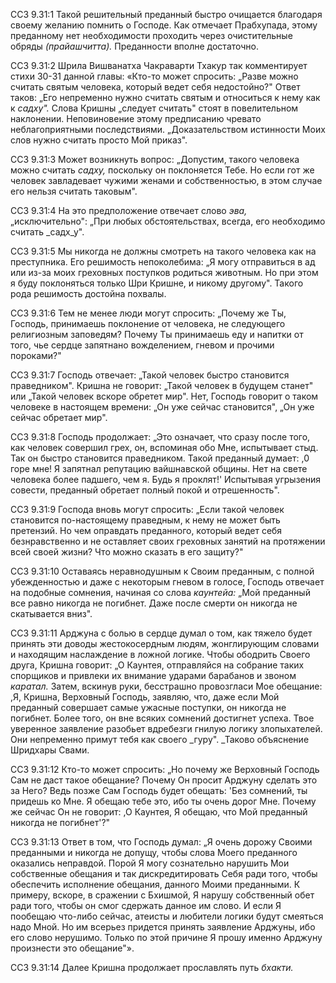 ССЗ 9.31:1	Такой решительный преданный быстро очищается благодаря своему желанию помнить о Господе. Как отмечает Прабхупада, этому преданному нет необходимости проходить через очистительные обряды _(прайашчитта)._ Преданности вполне достаточно.

ССЗ 9.31:2	Шрила Вишванатха Чакраварти Тхакур так комментирует стихи 30-31 данной главы: «Кто-то может спросить: „Разве можно считать святым человека, который ведет себя недостойно?" Ответ таков: „Его непременно нужно считать святым и относиться к нему как к _садху"._ Слова Кришны „следует считать" стоят в повелительном наклонении. Неповиновение этому предписанию чревато неблагоприятными последствиями. „Доказательством истинности Моих слов нужно считать просто Мой приказ".

ССЗ 9.31:3	Может возникнуть вопрос: „Допустим, такого человека можно считать _садху,_ поскольку он поклоняется Тебе. Но если гот же человек завладевает чужими женами и собственностью, в этом случае его нельзя считать таковым".

ССЗ 9.31:4	На это предположение отвечает слово _эва,_ „исключительно": „При любых обстоятельствах, всегда, его необходимо считать _садх_у".

ССЗ 9.31:5	Мы никогда не должны смотреть на такого человека как на преступника. Его решимость непоколебима: „Я могу отправиться в ад или из-за моих греховных поступков родиться животным. Но при этом я буду поклоняться только Шри Кришне, и никому другому". Такого рода решимость достойна похвалы.

ССЗ 9.31:6	Тем не менее люди могут спросить: „Почему же Ты, Господь, принимаешь поклонение от человека, не следующего религиозным заповедям? Почему Ты принимаешь еду и напитки от того, чье сердце запятнано вожделением, гневом и прочими пороками?"

ССЗ 9.31:7	Господь отвечает: „Такой человек быстро становится праведником". Кришна не говорит: „Такой человек в будущем станет" или „Такой человек вскоре обретет мир". Нет, Господь говорит о таком человеке в настоящем времени: „Он уже сейчас становится", „Он уже сейчас обретает мир".

ССЗ 9.31:8	Господь продолжает: „Это означает, что сразу после того, как человек совершил грех, он, вспоминая обо Мне, испытывает стыд. Так он быстро становится праведником. Такой преданный думает: ,0 горе мне! Я запятнал репутацию вайшнавской общины. Нет на свете человека более падшего, чем я. Будь я проклят!' Испытывая угрызения совести, преданный обретает полный покой и отрешенность".

ССЗ 9.31:9	Господа вновь могут спросить: „Если такой человек становится по-настоящему праведным, к нему не может быть претензий. Но чем оправдать преданного, который ведет себя безнравственно и не оставляет своих греховных занятий на протяжении всей своей жизни? Что можно сказать в его защиту?"

ССЗ 9.31:10	Оставаясь неравнодушным к Своим преданным, с полной убежденностью и даже с некоторым гневом в голосе, Господь отвечает на подобные сомнения, начиная со слова _каунтейа:_ „Мой преданный все равно никогда не погибнет. Даже после смерти он никогда не скатывается вниз".

ССЗ 9.31:11	Арджуна с болью в сердце думал о том, как тяжело будет принять эти доводы жестокосердным людям, жонглирующим словами и находящим наслаждение в ложной логике. Чтобы ободрить Своего друга, Кришна говорит: „О Каунтея, отправляйся на собрание таких спорщиков и привлеки их внимание ударами барабанов и звоном _каратал._ Затем, вскинув руки, бесстрашно провозгласи Мое обещание: ,Я, Кришна, Верховный Господь, заявляю, что, даже если Мой преданный совершает самые ужасные поступки, он никогда не погибнет. Более того, он вне всяких сомнений достигнет успеха. Твое уверенное заявление разобьет вдребезги гнилую логику злопыхателей. Они непременно примут тебя как своего _гуру". _Таково объяснение Шридхары Свами.

ССЗ 9.31:12	Кто-то может спросить: „Но почему же Верховный Господь Сам не даст такое обещание? Почему Он просит Арджуну сделать это за Него? Ведь позже Сам Господь будет обещать: 'Без сомнений, ты придешь ко Мне. Я обещаю тебе это, ибо ты очень дорог Мне. Почему же сейчас Он не говорит: ,О Каунтея, Я обещаю, что Мой преданный никогда не погибнет'?"

ССЗ 9.31:13	Ответ в том, что Господь думал: „Я очень дорожу Своими преданными и никогда не допущу, чтобы слова Моего преданного оказались неправдой. Порой Я могу сознательно нарушить Мои собственные обещания и так дискредитировать Себя ради того, чтобы обеспечить исполнение обещания, данного Моими преданными. К примеру, вскоре, в сражении с Бхишмой, Я нарушу собственный обет ради того, чтобы он смог сдержать данное им слово. И если Я пообещаю что-либо сейчас, атеисты и любители логики будут смеяться надо Мной. Но им всерьез придется принять заявление Арджуны, ибо его слово нерушимо. Только по этой причине Я прошу именно Арджуну произнести это обещание"».

ССЗ 9.31:14	Далее Кришна продолжает прославлять путь _бхакти._